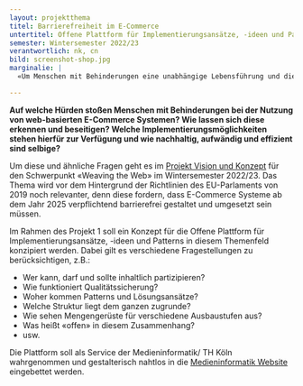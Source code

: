 ```yaml
---
layout: projektthema
titel: Barrierefreiheit im E-Commerce
untertitel: Offene Plattform für Implementierungsansätze, -ideen und Patterns
semester: Wintersemester 2022/23
verantwortlich: nk, cn
bild: screenshot-shop.jpg
marginalie: | 
  «Um Menschen mit Behinderungen eine unabhängige Lebensführung und die volle Teilhabe in allen Lebensbereichen zu ermöglichen, treffen die Vertragsstaaten geeignete Maßnahmen mit dem Ziel, für Menschen mit Behinderungen den gleichberechtigten Zugang zur physischen Umwelt, zu Transportmitteln, Information und Kommunikation, einschließlich Informations- und Kommunikationstechnologien und -systemen, sowie zu anderen Einrichtungen und Diensten, die der Öffentlichkeit in städtischen und ländlichen Gebieten offenstehen oder für sie bereitgestellt werden, zu gewährleisten.»<br><br><a href="https://www.behindertenrechtskonvention.info/uebereinkommen-ueber-die-rechte-von-menschen-mit-behinderungen-3101/#9-artikel-9---zug%C3%A4nglichkeit">UN-Behindertenrechtskonvention, Artikel 9</a>

---
```


**Auf welche Hürden stoßen Menschen mit Behinderungen bei der Nutzung von web-basierten E-Commerce Systemen? Wie lassen sich diese erkennen und beseitigen? Welche Implementierungsmöglichkeiten stehen hierfür zur Verfügung und wie nachhaltig, aufwändig und effizient sind selbige?**

Um diese und ähnliche Fragen geht es im [Projekt Vision und Konzept](https://www.medieninformatik.th-koeln.de/study/master/moduls/ma_modul_projekt_visionkonzept/) für den Schwerpunkt «Weaving the Web» im Wintersemester 2022/23. Das Thema wird vor dem Hintergrund der Richtlinien des EU-Parlaments von 2019 noch relevanter, denn diese fordern, dass E-Commerce Systeme ab dem Jahr 2025 verpflichtend barrierefrei gestaltet und umgesetzt sein müssen.

Im Rahmen des Projekt 1 soll ein Konzept für die Offene Plattform für Implementierungsansätze, -ideen und Patterns in diesem Themenfeld konzipiert werden. Dabei gilt es verschiedene Fragestellungen zu berücksichtigen, z.B.:
- Wer kann, darf und sollte inhaltlich partizipieren?
- Wie funktioniert Qualitätssicherung?
- Woher kommen Patterns und Lösungsansätze?
- Welche Struktur liegt dem ganzen zugrunde?
- Wie sehen Mengengerüste für verschiedene Ausbaustufen aus?
- Was heißt «offen» in diesem Zusammenhang?
- usw.

Die Plattform soll als Service der Medieninformatik/ TH Köln wahrgenommen und gestalterisch nahtlos in die [Medieninformatik Website](https://www.medieninformatik.th-koeln.de) eingebettet werden.